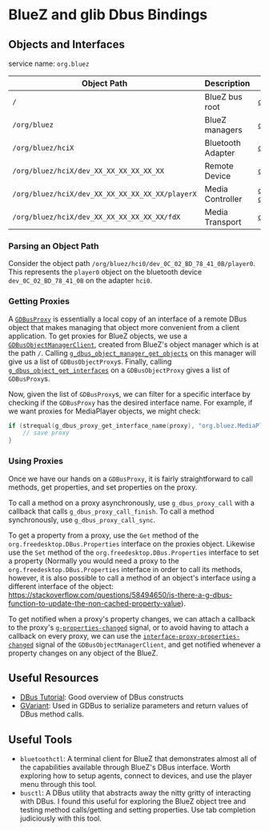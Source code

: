 # BlueZ and glib Dbus Bindings

## Objects and Interfaces

service name: `org.bluez`

| Object Path                                     | Description       | Relevant Interfaces                                                                                                                                                                                                                  |
|-------------------------------------------------|-------------------|--------------------------------------------------------------------------------------------------------------------------------------------------------------------------------------------------------------------------------------|
| `/`                                             | BlueZ bus root    | [`org.freedesktop.DBus.ObjectManager`](https://dbus.freedesktop.org/doc/dbus-specification.html#standard-interfaces-objectmanager)                                                                                                   |
| `/org/bluez`                                    | BlueZ managers    | [`org.bluez.AgentManager1`](https://man.archlinux.org/man/org.bluez.AgentManager.5.en),                                                                                                                                              |
| `/org/bluez/hciX`                               | Bluetooth Adapter | [`org.bluez.Adapter1`](https://man.archlinux.org/man/extra/bluez-utils/org.bluez.Adapter.5.en)                                                                                                                                       |
| `/org/bluez/hciX/dev_XX_XX_XX_XX_XX_XX`         | Remote Device     | [`org.bluez.Device1`](https://man.archlinux.org/man/extra/bluez-utils/org.bluez.Device.5.en)                                                                                                                                         |
| `/org/bluez/hciX/dev_XX_XX_XX_XX_XX_XX/playerX` | Media Controller  | [`org.bluez.MediaPlayer1`](https://man.archlinux.org/man/extra/bluez-utils/org.bluez.MediaPlayer.5.en), [`org.freedesktop.DBus.Properties`](https://dbus.freedesktop.org/doc/dbus-specification.html#standard-interfaces-properties) |
| `/org/bluez/hciX/dev_XX_XX_XX_XX_XX_XX/fdX`     | Media Transport   | [`org.bluez.MediaTransport1`](https://man.archlinux.org/man/extra/bluez-utils/org.bluez.MediaTransport.5.en)                                                                                                                         |

### Parsing an Object Path

Consider the object path `/org/bluez/hci0/dev_0C_02_BD_78_41_0B/player0`. This represents the `player0` object on the bluetooth device `dev_0C_02_BD_78_41_0B` on the adapter `hci0`.

### Getting Proxies

A [`GDBusProxy`](https://docs.gtk.org/gio/class.DBusProxy.html) is essentially a local copy of an interface of a remote DBus object that makes managing that object more convenient from a client application. To get proxies for BlueZ objects, we use a [`GDBusObjectManagerClient`](https://docs.gtk.org/gio/class.DBusObjectManagerClient.html), created from BlueZ's object manager which is at the path `/`. Calling [`g_dbus_object_manager_get_objects`](https://docs.gtk.org/gio/vfunc.DBusObjectManager.get_objects.html) on this manager will give us a list of `GDBusObjectProxy`s. Finally, calling [`g_dbus_object_get_interfaces`](https://docs.gtk.org/gio/vfunc.DBusObject.get_interfaces.html) on a `GDBusObjectProxy` gives a list of `GDBusProxy`s.

Now, given the list of `GDBusProxy`s, we can filter for a specific interface by checking if the `GDBusProxy` has the desired interface name. For example, if we want proxies for MediaPlayer objects, we might check:

```C
if (strequal(g_dbus_proxy_get_interface_name(proxy), "org.bluez.MediaPlayer1") == 0) {
    // save proxy
}
```

### Using Proxies

Once we have our hands on a `GDBusProxy`, it is fairly straightforward to call methods, get properties, and set properties on the proxy.

To call a method on a proxy asynchronously, use `g_dbus_proxy_call` with a callback that calls `g_dbus_proxy_call_finish`. To call a method synchronously, use `g_dbus_proxy_call_sync`.

To get a property from a proxy, use the `Get` method of the `org.freedesktop.DBus.Properties` interface on the proxies object. Likewise use the `Set` method of the `org.freedesktop.DBus.Properties` interface to set a property (Normally you would need a proxy to the `org.freedesktop.DBus.Properties` interface in order to call its methods, however, it is also possible to call a method of an object's interface using a different interface of the object: https://stackoverflow.com/questions/58494650/is-there-a-g-dbus-function-to-update-the-non-cached-property-value).

To get notified when a proxy's property changes, we can attach a callback to the proxy's [`g-properties-changed`](https://docs.gtk.org/gio/signal.DBusProxy.g-properties-changed.html) signal, or to avoid having to attach a callback on every proxy, we can use the [`interface-proxy-properties-changed`](https://docs.gtk.org/gio/signal.DBusObjectManagerClient.interface-proxy-properties-changed.html) signal of the `GDBusObjectManagerClient`, and get notified whenever a property changes on any object of the BlueZ.

## Useful Resources

- [DBus Tutorial](https://dbus.freedesktop.org/doc/dbus-tutorial.html): Good overview of DBus constructs
- [GVariant](https://docs.gtk.org/glib/struct.Variant.html): Used in GDBus to serialize parameters and return values of DBus method calls.

## Useful Tools

- `bluetoothctl`: A terminal client for BlueZ that demonstrates almost all of the capabilities available through BlueZ's DBus interface. Worth exploring how to setup agents, connect to devices, and use the player menu through this tool.
- `busctl`: A DBus utility that abstracts away the nitty gritty of interacting with DBus. I found this useful for exploring the BlueZ object tree and testing method calls/getting and setting properties. Use tab completion judiciously with this tool.

